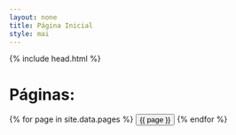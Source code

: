 ```yaml
---
layout: none
title: Página Inicial
style: mai
---
```


{% include head.html %}
<body>
<h1>Páginas:</h1>
<div class="centralizado">
  {% for page in site.data.pages %}
    <a href="/{{ site.repository-name }}/{{ page | downcase | replace: " ", "_" }}/" ><button>{{ page }}</button></a>
  {% endfor %}
</div>
</body>
